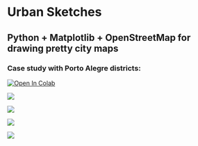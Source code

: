 # Urban Sketches
## Python + Matplotlib + OpenStreetMap for drawing pretty city maps
### Case study with Porto Alegre districts:

[![Open In Colab](https://colab.research.google.com/assets/colab-badge.svg)](https://colab.research.google.com/github/marceloprates/urban-sketches/blob/master/urban-sketches.ipynb)

![](prints/CB-BF-F.png)

![](prints/Centro-Porto-Alegre.png)

![](prints/Cidade-Baixa-Porto-Alegre.png)

![](prints/Bom-Fim-Porto-Alegre.png)